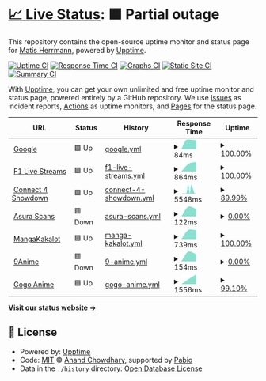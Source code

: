 # [📈 Live Status](https://MatisPrograms.github.io/is-it-up): <!--live status--> **🟧 Partial outage**

This repository contains the open-source uptime monitor and status page for [Matis Herrmann](https://MatisPrograms.github.io/is-it-up), powered by [Upptime](https://github.com/upptime/upptime).

[![Uptime CI](https://github.com/MatisPrograms/is-it-up/workflows/Uptime%20CI/badge.svg)](https://github.com/MatisPrograms/is-it-up/actions?query=workflow%3A%22Uptime+CI%22)
[![Response Time CI](https://github.com/MatisPrograms/is-it-up/workflows/Response%20Time%20CI/badge.svg)](https://github.com/MatisPrograms/is-it-up/actions?query=workflow%3A%22Response+Time+CI%22)
[![Graphs CI](https://github.com/MatisPrograms/is-it-up/workflows/Graphs%20CI/badge.svg)](https://github.com/MatisPrograms/is-it-up/actions?query=workflow%3A%22Graphs+CI%22)
[![Static Site CI](https://github.com/MatisPrograms/is-it-up/workflows/Static%20Site%20CI/badge.svg)](https://github.com/MatisPrograms/is-it-up/actions?query=workflow%3A%22Static+Site+CI%22)
[![Summary CI](https://github.com/MatisPrograms/is-it-up/workflows/Summary%20CI/badge.svg)](https://github.com/MatisPrograms/is-it-up/actions?query=workflow%3A%22Summary+CI%22)

With [Upptime](https://upptime.js.org), you can get your own unlimited and free uptime monitor and status page, powered entirely by a GitHub repository. We use [Issues](https://github.com/MatisPrograms/is-it-up/issues) as incident reports, [Actions](https://github.com/MatisPrograms/is-it-up/actions) as uptime monitors, and [Pages](https://MatisPrograms.github.io/is-it-up) for the status page.

<!--start: status pages-->
<!-- This summary is generated by Upptime (https://github.com/upptime/upptime) -->
<!-- Do not edit this manually, your changes will be overwritten -->
<!-- prettier-ignore -->
| URL | Status | History | Response Time | Uptime |
| --- | ------ | ------- | ------------- | ------ |
| <img alt="" src="https://icons.duckduckgo.com/ip3/www.google.com.ico" height="13"> [Google](https://www.google.com) | 🟩 Up | [google.yml](https://github.com/MatisPrograms/is-it-up/commits/HEAD/history/google.yml) | <details><summary><img alt="Response time graph" src="./graphs/google/response-time-week.png" height="20"> 84ms</summary><br><a href="https://MatisPrograms.github.io/is-it-up/history/google"><img alt="Response time 84" src="https://img.shields.io/endpoint?url=https%3A%2F%2Fraw.githubusercontent.com%2FMatisPrograms%2Fis-it-up%2FHEAD%2Fapi%2Fgoogle%2Fresponse-time.json"></a><br><a href="https://MatisPrograms.github.io/is-it-up/history/google"><img alt="24-hour response time 80" src="https://img.shields.io/endpoint?url=https%3A%2F%2Fraw.githubusercontent.com%2FMatisPrograms%2Fis-it-up%2FHEAD%2Fapi%2Fgoogle%2Fresponse-time-day.json"></a><br><a href="https://MatisPrograms.github.io/is-it-up/history/google"><img alt="7-day response time 84" src="https://img.shields.io/endpoint?url=https%3A%2F%2Fraw.githubusercontent.com%2FMatisPrograms%2Fis-it-up%2FHEAD%2Fapi%2Fgoogle%2Fresponse-time-week.json"></a><br><a href="https://MatisPrograms.github.io/is-it-up/history/google"><img alt="30-day response time 84" src="https://img.shields.io/endpoint?url=https%3A%2F%2Fraw.githubusercontent.com%2FMatisPrograms%2Fis-it-up%2FHEAD%2Fapi%2Fgoogle%2Fresponse-time-month.json"></a><br><a href="https://MatisPrograms.github.io/is-it-up/history/google"><img alt="1-year response time 84" src="https://img.shields.io/endpoint?url=https%3A%2F%2Fraw.githubusercontent.com%2FMatisPrograms%2Fis-it-up%2FHEAD%2Fapi%2Fgoogle%2Fresponse-time-year.json"></a></details> | <details><summary><a href="https://MatisPrograms.github.io/is-it-up/history/google">100.00%</a></summary><a href="https://MatisPrograms.github.io/is-it-up/history/google"><img alt="All-time uptime 100.00%" src="https://img.shields.io/endpoint?url=https%3A%2F%2Fraw.githubusercontent.com%2FMatisPrograms%2Fis-it-up%2FHEAD%2Fapi%2Fgoogle%2Fuptime.json"></a><br><a href="https://MatisPrograms.github.io/is-it-up/history/google"><img alt="24-hour uptime 100.00%" src="https://img.shields.io/endpoint?url=https%3A%2F%2Fraw.githubusercontent.com%2FMatisPrograms%2Fis-it-up%2FHEAD%2Fapi%2Fgoogle%2Fuptime-day.json"></a><br><a href="https://MatisPrograms.github.io/is-it-up/history/google"><img alt="7-day uptime 100.00%" src="https://img.shields.io/endpoint?url=https%3A%2F%2Fraw.githubusercontent.com%2FMatisPrograms%2Fis-it-up%2FHEAD%2Fapi%2Fgoogle%2Fuptime-week.json"></a><br><a href="https://MatisPrograms.github.io/is-it-up/history/google"><img alt="30-day uptime 100.00%" src="https://img.shields.io/endpoint?url=https%3A%2F%2Fraw.githubusercontent.com%2FMatisPrograms%2Fis-it-up%2FHEAD%2Fapi%2Fgoogle%2Fuptime-month.json"></a><br><a href="https://MatisPrograms.github.io/is-it-up/history/google"><img alt="1-year uptime 100.00%" src="https://img.shields.io/endpoint?url=https%3A%2F%2Fraw.githubusercontent.com%2FMatisPrograms%2Fis-it-up%2FHEAD%2Fapi%2Fgoogle%2Fuptime-year.json"></a></details>
| <img alt="" src="https://icons.duckduckgo.com/ip3/live1.formula1stream.cc.ico" height="13"> [F1 Live Streams](https://live1.formula1stream.cc) | 🟩 Up | [f1-live-streams.yml](https://github.com/MatisPrograms/is-it-up/commits/HEAD/history/f1-live-streams.yml) | <details><summary><img alt="Response time graph" src="./graphs/f1-live-streams/response-time-week.png" height="20"> 864ms</summary><br><a href="https://MatisPrograms.github.io/is-it-up/history/f1-live-streams"><img alt="Response time 864" src="https://img.shields.io/endpoint?url=https%3A%2F%2Fraw.githubusercontent.com%2FMatisPrograms%2Fis-it-up%2FHEAD%2Fapi%2Ff1-live-streams%2Fresponse-time.json"></a><br><a href="https://MatisPrograms.github.io/is-it-up/history/f1-live-streams"><img alt="24-hour response time 957" src="https://img.shields.io/endpoint?url=https%3A%2F%2Fraw.githubusercontent.com%2FMatisPrograms%2Fis-it-up%2FHEAD%2Fapi%2Ff1-live-streams%2Fresponse-time-day.json"></a><br><a href="https://MatisPrograms.github.io/is-it-up/history/f1-live-streams"><img alt="7-day response time 864" src="https://img.shields.io/endpoint?url=https%3A%2F%2Fraw.githubusercontent.com%2FMatisPrograms%2Fis-it-up%2FHEAD%2Fapi%2Ff1-live-streams%2Fresponse-time-week.json"></a><br><a href="https://MatisPrograms.github.io/is-it-up/history/f1-live-streams"><img alt="30-day response time 864" src="https://img.shields.io/endpoint?url=https%3A%2F%2Fraw.githubusercontent.com%2FMatisPrograms%2Fis-it-up%2FHEAD%2Fapi%2Ff1-live-streams%2Fresponse-time-month.json"></a><br><a href="https://MatisPrograms.github.io/is-it-up/history/f1-live-streams"><img alt="1-year response time 864" src="https://img.shields.io/endpoint?url=https%3A%2F%2Fraw.githubusercontent.com%2FMatisPrograms%2Fis-it-up%2FHEAD%2Fapi%2Ff1-live-streams%2Fresponse-time-year.json"></a></details> | <details><summary><a href="https://MatisPrograms.github.io/is-it-up/history/f1-live-streams">100.00%</a></summary><a href="https://MatisPrograms.github.io/is-it-up/history/f1-live-streams"><img alt="All-time uptime 100.00%" src="https://img.shields.io/endpoint?url=https%3A%2F%2Fraw.githubusercontent.com%2FMatisPrograms%2Fis-it-up%2FHEAD%2Fapi%2Ff1-live-streams%2Fuptime.json"></a><br><a href="https://MatisPrograms.github.io/is-it-up/history/f1-live-streams"><img alt="24-hour uptime 100.00%" src="https://img.shields.io/endpoint?url=https%3A%2F%2Fraw.githubusercontent.com%2FMatisPrograms%2Fis-it-up%2FHEAD%2Fapi%2Ff1-live-streams%2Fuptime-day.json"></a><br><a href="https://MatisPrograms.github.io/is-it-up/history/f1-live-streams"><img alt="7-day uptime 100.00%" src="https://img.shields.io/endpoint?url=https%3A%2F%2Fraw.githubusercontent.com%2FMatisPrograms%2Fis-it-up%2FHEAD%2Fapi%2Ff1-live-streams%2Fuptime-week.json"></a><br><a href="https://MatisPrograms.github.io/is-it-up/history/f1-live-streams"><img alt="30-day uptime 100.00%" src="https://img.shields.io/endpoint?url=https%3A%2F%2Fraw.githubusercontent.com%2FMatisPrograms%2Fis-it-up%2FHEAD%2Fapi%2Ff1-live-streams%2Fuptime-month.json"></a><br><a href="https://MatisPrograms.github.io/is-it-up/history/f1-live-streams"><img alt="1-year uptime 100.00%" src="https://img.shields.io/endpoint?url=https%3A%2F%2Fraw.githubusercontent.com%2FMatisPrograms%2Fis-it-up%2FHEAD%2Fapi%2Ff1-live-streams%2Fuptime-year.json"></a></details>
| <img alt="" src="https://icons.duckduckgo.com/ip3/connect-4-showdown.onrender.com.ico" height="13"> [Connect 4 Showdown](https://connect-4-showdown.onrender.com) | 🟩 Up | [connect-4-showdown.yml](https://github.com/MatisPrograms/is-it-up/commits/HEAD/history/connect-4-showdown.yml) | <details><summary><img alt="Response time graph" src="./graphs/connect-4-showdown/response-time-week.png" height="20"> 5548ms</summary><br><a href="https://MatisPrograms.github.io/is-it-up/history/connect-4-showdown"><img alt="Response time 5548" src="https://img.shields.io/endpoint?url=https%3A%2F%2Fraw.githubusercontent.com%2FMatisPrograms%2Fis-it-up%2FHEAD%2Fapi%2Fconnect-4-showdown%2Fresponse-time.json"></a><br><a href="https://MatisPrograms.github.io/is-it-up/history/connect-4-showdown"><img alt="24-hour response time 6038" src="https://img.shields.io/endpoint?url=https%3A%2F%2Fraw.githubusercontent.com%2FMatisPrograms%2Fis-it-up%2FHEAD%2Fapi%2Fconnect-4-showdown%2Fresponse-time-day.json"></a><br><a href="https://MatisPrograms.github.io/is-it-up/history/connect-4-showdown"><img alt="7-day response time 5548" src="https://img.shields.io/endpoint?url=https%3A%2F%2Fraw.githubusercontent.com%2FMatisPrograms%2Fis-it-up%2FHEAD%2Fapi%2Fconnect-4-showdown%2Fresponse-time-week.json"></a><br><a href="https://MatisPrograms.github.io/is-it-up/history/connect-4-showdown"><img alt="30-day response time 5548" src="https://img.shields.io/endpoint?url=https%3A%2F%2Fraw.githubusercontent.com%2FMatisPrograms%2Fis-it-up%2FHEAD%2Fapi%2Fconnect-4-showdown%2Fresponse-time-month.json"></a><br><a href="https://MatisPrograms.github.io/is-it-up/history/connect-4-showdown"><img alt="1-year response time 5548" src="https://img.shields.io/endpoint?url=https%3A%2F%2Fraw.githubusercontent.com%2FMatisPrograms%2Fis-it-up%2FHEAD%2Fapi%2Fconnect-4-showdown%2Fresponse-time-year.json"></a></details> | <details><summary><a href="https://MatisPrograms.github.io/is-it-up/history/connect-4-showdown">89.99%</a></summary><a href="https://MatisPrograms.github.io/is-it-up/history/connect-4-showdown"><img alt="All-time uptime 89.99%" src="https://img.shields.io/endpoint?url=https%3A%2F%2Fraw.githubusercontent.com%2FMatisPrograms%2Fis-it-up%2FHEAD%2Fapi%2Fconnect-4-showdown%2Fuptime.json"></a><br><a href="https://MatisPrograms.github.io/is-it-up/history/connect-4-showdown"><img alt="24-hour uptime 89.89%" src="https://img.shields.io/endpoint?url=https%3A%2F%2Fraw.githubusercontent.com%2FMatisPrograms%2Fis-it-up%2FHEAD%2Fapi%2Fconnect-4-showdown%2Fuptime-day.json"></a><br><a href="https://MatisPrograms.github.io/is-it-up/history/connect-4-showdown"><img alt="7-day uptime 89.99%" src="https://img.shields.io/endpoint?url=https%3A%2F%2Fraw.githubusercontent.com%2FMatisPrograms%2Fis-it-up%2FHEAD%2Fapi%2Fconnect-4-showdown%2Fuptime-week.json"></a><br><a href="https://MatisPrograms.github.io/is-it-up/history/connect-4-showdown"><img alt="30-day uptime 89.99%" src="https://img.shields.io/endpoint?url=https%3A%2F%2Fraw.githubusercontent.com%2FMatisPrograms%2Fis-it-up%2FHEAD%2Fapi%2Fconnect-4-showdown%2Fuptime-month.json"></a><br><a href="https://MatisPrograms.github.io/is-it-up/history/connect-4-showdown"><img alt="1-year uptime 89.99%" src="https://img.shields.io/endpoint?url=https%3A%2F%2Fraw.githubusercontent.com%2FMatisPrograms%2Fis-it-up%2FHEAD%2Fapi%2Fconnect-4-showdown%2Fuptime-year.json"></a></details>
| <img alt="" src="https://icons.duckduckgo.com/ip3/asuracomic.net.ico" height="13"> [Asura Scans](https://asuracomic.net) | 🟥 Down | [asura-scans.yml](https://github.com/MatisPrograms/is-it-up/commits/HEAD/history/asura-scans.yml) | <details><summary><img alt="Response time graph" src="./graphs/asura-scans/response-time-week.png" height="20"> 122ms</summary><br><a href="https://MatisPrograms.github.io/is-it-up/history/asura-scans"><img alt="Response time 122" src="https://img.shields.io/endpoint?url=https%3A%2F%2Fraw.githubusercontent.com%2FMatisPrograms%2Fis-it-up%2FHEAD%2Fapi%2Fasura-scans%2Fresponse-time.json"></a><br><a href="https://MatisPrograms.github.io/is-it-up/history/asura-scans"><img alt="24-hour response time 103" src="https://img.shields.io/endpoint?url=https%3A%2F%2Fraw.githubusercontent.com%2FMatisPrograms%2Fis-it-up%2FHEAD%2Fapi%2Fasura-scans%2Fresponse-time-day.json"></a><br><a href="https://MatisPrograms.github.io/is-it-up/history/asura-scans"><img alt="7-day response time 122" src="https://img.shields.io/endpoint?url=https%3A%2F%2Fraw.githubusercontent.com%2FMatisPrograms%2Fis-it-up%2FHEAD%2Fapi%2Fasura-scans%2Fresponse-time-week.json"></a><br><a href="https://MatisPrograms.github.io/is-it-up/history/asura-scans"><img alt="30-day response time 122" src="https://img.shields.io/endpoint?url=https%3A%2F%2Fraw.githubusercontent.com%2FMatisPrograms%2Fis-it-up%2FHEAD%2Fapi%2Fasura-scans%2Fresponse-time-month.json"></a><br><a href="https://MatisPrograms.github.io/is-it-up/history/asura-scans"><img alt="1-year response time 122" src="https://img.shields.io/endpoint?url=https%3A%2F%2Fraw.githubusercontent.com%2FMatisPrograms%2Fis-it-up%2FHEAD%2Fapi%2Fasura-scans%2Fresponse-time-year.json"></a></details> | <details><summary><a href="https://MatisPrograms.github.io/is-it-up/history/asura-scans">0.00%</a></summary><a href="https://MatisPrograms.github.io/is-it-up/history/asura-scans"><img alt="All-time uptime 0.00%" src="https://img.shields.io/endpoint?url=https%3A%2F%2Fraw.githubusercontent.com%2FMatisPrograms%2Fis-it-up%2FHEAD%2Fapi%2Fasura-scans%2Fuptime.json"></a><br><a href="https://MatisPrograms.github.io/is-it-up/history/asura-scans"><img alt="24-hour uptime 0.00%" src="https://img.shields.io/endpoint?url=https%3A%2F%2Fraw.githubusercontent.com%2FMatisPrograms%2Fis-it-up%2FHEAD%2Fapi%2Fasura-scans%2Fuptime-day.json"></a><br><a href="https://MatisPrograms.github.io/is-it-up/history/asura-scans"><img alt="7-day uptime 0.00%" src="https://img.shields.io/endpoint?url=https%3A%2F%2Fraw.githubusercontent.com%2FMatisPrograms%2Fis-it-up%2FHEAD%2Fapi%2Fasura-scans%2Fuptime-week.json"></a><br><a href="https://MatisPrograms.github.io/is-it-up/history/asura-scans"><img alt="30-day uptime 0.00%" src="https://img.shields.io/endpoint?url=https%3A%2F%2Fraw.githubusercontent.com%2FMatisPrograms%2Fis-it-up%2FHEAD%2Fapi%2Fasura-scans%2Fuptime-month.json"></a><br><a href="https://MatisPrograms.github.io/is-it-up/history/asura-scans"><img alt="1-year uptime 0.00%" src="https://img.shields.io/endpoint?url=https%3A%2F%2Fraw.githubusercontent.com%2FMatisPrograms%2Fis-it-up%2FHEAD%2Fapi%2Fasura-scans%2Fuptime-year.json"></a></details>
| <img alt="" src="https://icons.duckduckgo.com/ip3/mangakakalot.com.ico" height="13"> [MangaKakalot](https://mangakakalot.com) | 🟩 Up | [manga-kakalot.yml](https://github.com/MatisPrograms/is-it-up/commits/HEAD/history/manga-kakalot.yml) | <details><summary><img alt="Response time graph" src="./graphs/manga-kakalot/response-time-week.png" height="20"> 739ms</summary><br><a href="https://MatisPrograms.github.io/is-it-up/history/manga-kakalot"><img alt="Response time 739" src="https://img.shields.io/endpoint?url=https%3A%2F%2Fraw.githubusercontent.com%2FMatisPrograms%2Fis-it-up%2FHEAD%2Fapi%2Fmanga-kakalot%2Fresponse-time.json"></a><br><a href="https://MatisPrograms.github.io/is-it-up/history/manga-kakalot"><img alt="24-hour response time 717" src="https://img.shields.io/endpoint?url=https%3A%2F%2Fraw.githubusercontent.com%2FMatisPrograms%2Fis-it-up%2FHEAD%2Fapi%2Fmanga-kakalot%2Fresponse-time-day.json"></a><br><a href="https://MatisPrograms.github.io/is-it-up/history/manga-kakalot"><img alt="7-day response time 739" src="https://img.shields.io/endpoint?url=https%3A%2F%2Fraw.githubusercontent.com%2FMatisPrograms%2Fis-it-up%2FHEAD%2Fapi%2Fmanga-kakalot%2Fresponse-time-week.json"></a><br><a href="https://MatisPrograms.github.io/is-it-up/history/manga-kakalot"><img alt="30-day response time 739" src="https://img.shields.io/endpoint?url=https%3A%2F%2Fraw.githubusercontent.com%2FMatisPrograms%2Fis-it-up%2FHEAD%2Fapi%2Fmanga-kakalot%2Fresponse-time-month.json"></a><br><a href="https://MatisPrograms.github.io/is-it-up/history/manga-kakalot"><img alt="1-year response time 739" src="https://img.shields.io/endpoint?url=https%3A%2F%2Fraw.githubusercontent.com%2FMatisPrograms%2Fis-it-up%2FHEAD%2Fapi%2Fmanga-kakalot%2Fresponse-time-year.json"></a></details> | <details><summary><a href="https://MatisPrograms.github.io/is-it-up/history/manga-kakalot">100.00%</a></summary><a href="https://MatisPrograms.github.io/is-it-up/history/manga-kakalot"><img alt="All-time uptime 100.00%" src="https://img.shields.io/endpoint?url=https%3A%2F%2Fraw.githubusercontent.com%2FMatisPrograms%2Fis-it-up%2FHEAD%2Fapi%2Fmanga-kakalot%2Fuptime.json"></a><br><a href="https://MatisPrograms.github.io/is-it-up/history/manga-kakalot"><img alt="24-hour uptime 100.00%" src="https://img.shields.io/endpoint?url=https%3A%2F%2Fraw.githubusercontent.com%2FMatisPrograms%2Fis-it-up%2FHEAD%2Fapi%2Fmanga-kakalot%2Fuptime-day.json"></a><br><a href="https://MatisPrograms.github.io/is-it-up/history/manga-kakalot"><img alt="7-day uptime 100.00%" src="https://img.shields.io/endpoint?url=https%3A%2F%2Fraw.githubusercontent.com%2FMatisPrograms%2Fis-it-up%2FHEAD%2Fapi%2Fmanga-kakalot%2Fuptime-week.json"></a><br><a href="https://MatisPrograms.github.io/is-it-up/history/manga-kakalot"><img alt="30-day uptime 100.00%" src="https://img.shields.io/endpoint?url=https%3A%2F%2Fraw.githubusercontent.com%2FMatisPrograms%2Fis-it-up%2FHEAD%2Fapi%2Fmanga-kakalot%2Fuptime-month.json"></a><br><a href="https://MatisPrograms.github.io/is-it-up/history/manga-kakalot"><img alt="1-year uptime 100.00%" src="https://img.shields.io/endpoint?url=https%3A%2F%2Fraw.githubusercontent.com%2FMatisPrograms%2Fis-it-up%2FHEAD%2Fapi%2Fmanga-kakalot%2Fuptime-year.json"></a></details>
| <img alt="" src="https://icons.duckduckgo.com/ip3/aniwave.to.ico" height="13"> [9Anime](https://aniwave.to) | 🟥 Down | [9-anime.yml](https://github.com/MatisPrograms/is-it-up/commits/HEAD/history/9-anime.yml) | <details><summary><img alt="Response time graph" src="./graphs/9-anime/response-time-week.png" height="20"> 154ms</summary><br><a href="https://MatisPrograms.github.io/is-it-up/history/9-anime"><img alt="Response time 154" src="https://img.shields.io/endpoint?url=https%3A%2F%2Fraw.githubusercontent.com%2FMatisPrograms%2Fis-it-up%2FHEAD%2Fapi%2F9-anime%2Fresponse-time.json"></a><br><a href="https://MatisPrograms.github.io/is-it-up/history/9-anime"><img alt="24-hour response time 127" src="https://img.shields.io/endpoint?url=https%3A%2F%2Fraw.githubusercontent.com%2FMatisPrograms%2Fis-it-up%2FHEAD%2Fapi%2F9-anime%2Fresponse-time-day.json"></a><br><a href="https://MatisPrograms.github.io/is-it-up/history/9-anime"><img alt="7-day response time 154" src="https://img.shields.io/endpoint?url=https%3A%2F%2Fraw.githubusercontent.com%2FMatisPrograms%2Fis-it-up%2FHEAD%2Fapi%2F9-anime%2Fresponse-time-week.json"></a><br><a href="https://MatisPrograms.github.io/is-it-up/history/9-anime"><img alt="30-day response time 154" src="https://img.shields.io/endpoint?url=https%3A%2F%2Fraw.githubusercontent.com%2FMatisPrograms%2Fis-it-up%2FHEAD%2Fapi%2F9-anime%2Fresponse-time-month.json"></a><br><a href="https://MatisPrograms.github.io/is-it-up/history/9-anime"><img alt="1-year response time 154" src="https://img.shields.io/endpoint?url=https%3A%2F%2Fraw.githubusercontent.com%2FMatisPrograms%2Fis-it-up%2FHEAD%2Fapi%2F9-anime%2Fresponse-time-year.json"></a></details> | <details><summary><a href="https://MatisPrograms.github.io/is-it-up/history/9-anime">0.00%</a></summary><a href="https://MatisPrograms.github.io/is-it-up/history/9-anime"><img alt="All-time uptime 0.00%" src="https://img.shields.io/endpoint?url=https%3A%2F%2Fraw.githubusercontent.com%2FMatisPrograms%2Fis-it-up%2FHEAD%2Fapi%2F9-anime%2Fuptime.json"></a><br><a href="https://MatisPrograms.github.io/is-it-up/history/9-anime"><img alt="24-hour uptime 0.00%" src="https://img.shields.io/endpoint?url=https%3A%2F%2Fraw.githubusercontent.com%2FMatisPrograms%2Fis-it-up%2FHEAD%2Fapi%2F9-anime%2Fuptime-day.json"></a><br><a href="https://MatisPrograms.github.io/is-it-up/history/9-anime"><img alt="7-day uptime 0.00%" src="https://img.shields.io/endpoint?url=https%3A%2F%2Fraw.githubusercontent.com%2FMatisPrograms%2Fis-it-up%2FHEAD%2Fapi%2F9-anime%2Fuptime-week.json"></a><br><a href="https://MatisPrograms.github.io/is-it-up/history/9-anime"><img alt="30-day uptime 0.00%" src="https://img.shields.io/endpoint?url=https%3A%2F%2Fraw.githubusercontent.com%2FMatisPrograms%2Fis-it-up%2FHEAD%2Fapi%2F9-anime%2Fuptime-month.json"></a><br><a href="https://MatisPrograms.github.io/is-it-up/history/9-anime"><img alt="1-year uptime 0.00%" src="https://img.shields.io/endpoint?url=https%3A%2F%2Fraw.githubusercontent.com%2FMatisPrograms%2Fis-it-up%2FHEAD%2Fapi%2F9-anime%2Fuptime-year.json"></a></details>
| <img alt="" src="https://icons.duckduckgo.com/ip3/anitaku.pe.ico" height="13"> [Gogo Anime](https://anitaku.pe) | 🟩 Up | [gogo-anime.yml](https://github.com/MatisPrograms/is-it-up/commits/HEAD/history/gogo-anime.yml) | <details><summary><img alt="Response time graph" src="./graphs/gogo-anime/response-time-week.png" height="20"> 1556ms</summary><br><a href="https://MatisPrograms.github.io/is-it-up/history/gogo-anime"><img alt="Response time 1556" src="https://img.shields.io/endpoint?url=https%3A%2F%2Fraw.githubusercontent.com%2FMatisPrograms%2Fis-it-up%2FHEAD%2Fapi%2Fgogo-anime%2Fresponse-time.json"></a><br><a href="https://MatisPrograms.github.io/is-it-up/history/gogo-anime"><img alt="24-hour response time 1956" src="https://img.shields.io/endpoint?url=https%3A%2F%2Fraw.githubusercontent.com%2FMatisPrograms%2Fis-it-up%2FHEAD%2Fapi%2Fgogo-anime%2Fresponse-time-day.json"></a><br><a href="https://MatisPrograms.github.io/is-it-up/history/gogo-anime"><img alt="7-day response time 1556" src="https://img.shields.io/endpoint?url=https%3A%2F%2Fraw.githubusercontent.com%2FMatisPrograms%2Fis-it-up%2FHEAD%2Fapi%2Fgogo-anime%2Fresponse-time-week.json"></a><br><a href="https://MatisPrograms.github.io/is-it-up/history/gogo-anime"><img alt="30-day response time 1556" src="https://img.shields.io/endpoint?url=https%3A%2F%2Fraw.githubusercontent.com%2FMatisPrograms%2Fis-it-up%2FHEAD%2Fapi%2Fgogo-anime%2Fresponse-time-month.json"></a><br><a href="https://MatisPrograms.github.io/is-it-up/history/gogo-anime"><img alt="1-year response time 1556" src="https://img.shields.io/endpoint?url=https%3A%2F%2Fraw.githubusercontent.com%2FMatisPrograms%2Fis-it-up%2FHEAD%2Fapi%2Fgogo-anime%2Fresponse-time-year.json"></a></details> | <details><summary><a href="https://MatisPrograms.github.io/is-it-up/history/gogo-anime">99.10%</a></summary><a href="https://MatisPrograms.github.io/is-it-up/history/gogo-anime"><img alt="All-time uptime 99.10%" src="https://img.shields.io/endpoint?url=https%3A%2F%2Fraw.githubusercontent.com%2FMatisPrograms%2Fis-it-up%2FHEAD%2Fapi%2Fgogo-anime%2Fuptime.json"></a><br><a href="https://MatisPrograms.github.io/is-it-up/history/gogo-anime"><img alt="24-hour uptime 99.09%" src="https://img.shields.io/endpoint?url=https%3A%2F%2Fraw.githubusercontent.com%2FMatisPrograms%2Fis-it-up%2FHEAD%2Fapi%2Fgogo-anime%2Fuptime-day.json"></a><br><a href="https://MatisPrograms.github.io/is-it-up/history/gogo-anime"><img alt="7-day uptime 99.10%" src="https://img.shields.io/endpoint?url=https%3A%2F%2Fraw.githubusercontent.com%2FMatisPrograms%2Fis-it-up%2FHEAD%2Fapi%2Fgogo-anime%2Fuptime-week.json"></a><br><a href="https://MatisPrograms.github.io/is-it-up/history/gogo-anime"><img alt="30-day uptime 99.10%" src="https://img.shields.io/endpoint?url=https%3A%2F%2Fraw.githubusercontent.com%2FMatisPrograms%2Fis-it-up%2FHEAD%2Fapi%2Fgogo-anime%2Fuptime-month.json"></a><br><a href="https://MatisPrograms.github.io/is-it-up/history/gogo-anime"><img alt="1-year uptime 99.10%" src="https://img.shields.io/endpoint?url=https%3A%2F%2Fraw.githubusercontent.com%2FMatisPrograms%2Fis-it-up%2FHEAD%2Fapi%2Fgogo-anime%2Fuptime-year.json"></a></details>

<!--end: status pages-->

[**Visit our status website →**](https://MatisPrograms.github.io/is-it-up)

## 📄 License

- Powered by: [Upptime](https://github.com/upptime/upptime)
- Code: [MIT](./LICENSE) © [Anand Chowdhary](https://anandchowdhary.com), supported by [Pabio](https://pabio.com)
- Data in the `./history` directory: [Open Database License](https://opendatacommons.org/licenses/odbl/1-0/)
